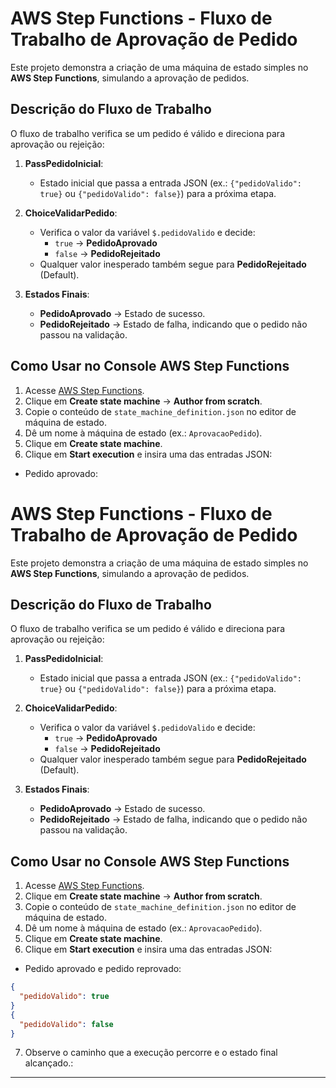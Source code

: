 # AWS Step Functions - Fluxo de Trabalho de Aprovação de Pedido

Este projeto demonstra a criação de uma máquina de estado simples no **AWS Step Functions**, simulando a aprovação de pedidos.

## Descrição do Fluxo de Trabalho

O fluxo de trabalho verifica se um pedido é válido e direciona para aprovação ou rejeição:

1. **PassPedidoInicial**:  
   - Estado inicial que passa a entrada JSON (ex.: `{"pedidoValido": true}` ou `{"pedidoValido": false}`) para a próxima etapa.

2. **ChoiceValidarPedido**:  
   - Verifica o valor da variável `$.pedidoValido` e decide:  
     - `true` → **PedidoAprovado**  
     - `false` → **PedidoRejeitado**  
   - Qualquer valor inesperado também segue para **PedidoRejeitado** (Default).

3. **Estados Finais**:  
   - **PedidoAprovado** → Estado de sucesso.  
   - **PedidoRejeitado** → Estado de falha, indicando que o pedido não passou na validação.

## Como Usar no Console AWS Step Functions

1. Acesse [AWS Step Functions](https://console.aws.amazon.com/states/home).  
2. Clique em **Create state machine** → **Author from scratch**.  
3. Copie o conteúdo de `state_machine_definition.json` no editor de máquina de estado.  
4. Dê um nome à máquina de estado (ex.: `AprovacaoPedido`).  
5. Clique em **Create state machine**.  
6. Clique em **Start execution** e insira uma das entradas JSON:

- Pedido aprovado:
# AWS Step Functions - Fluxo de Trabalho de Aprovação de Pedido

Este projeto demonstra a criação de uma máquina de estado simples no **AWS Step Functions**, simulando a aprovação de pedidos.

## Descrição do Fluxo de Trabalho

O fluxo de trabalho verifica se um pedido é válido e direciona para aprovação ou rejeição:

1. **PassPedidoInicial**:  
   - Estado inicial que passa a entrada JSON (ex.: `{"pedidoValido": true}` ou `{"pedidoValido": false}`) para a próxima etapa.

2. **ChoiceValidarPedido**:  
   - Verifica o valor da variável `$.pedidoValido` e decide:  
     - `true` → **PedidoAprovado**  
     - `false` → **PedidoRejeitado**  
   - Qualquer valor inesperado também segue para **PedidoRejeitado** (Default).

3. **Estados Finais**:  
   - **PedidoAprovado** → Estado de sucesso.  
   - **PedidoRejeitado** → Estado de falha, indicando que o pedido não passou na validação.

## Como Usar no Console AWS Step Functions

1. Acesse [AWS Step Functions](https://console.aws.amazon.com/states/home).  
2. Clique em **Create state machine** → **Author from scratch**.  
3. Copie o conteúdo de `state_machine_definition.json` no editor de máquina de estado.  
4. Dê um nome à máquina de estado (ex.: `AprovacaoPedido`).  
5. Clique em **Create state machine**.  
6. Clique em **Start execution** e insira uma das entradas JSON:

- Pedido aprovado e pedido reprovado:
```json
{
  "pedidoValido": true
}
{
  "pedidoValido": false
}
```
7. Observe o caminho que a execução percorre e o estado final alcançado.:
---


